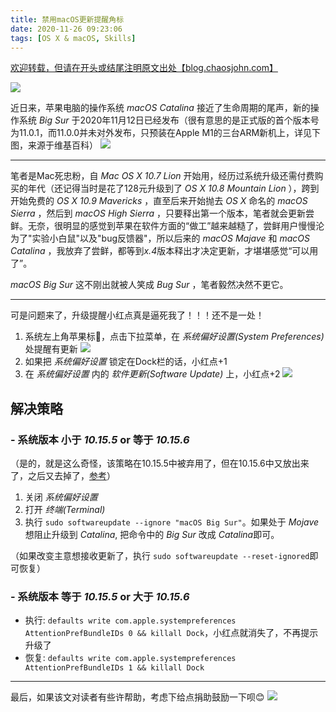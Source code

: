 ```yaml
---
title: 禁用macOS更新提醒角标
date: 2020-11-26 09:23:06
tags: [OS X & macOS, Skills]
---
```


[欢迎转载，但请在开头或结尾注明原文出处【blog.chaosjohn.com】](https://blog.chaosjohn.com/Disable-Update-Badge-of-macOS.html)

![](https://www.apple.com.cn/v/mac/home/ax/images/overview/hero/dark/mac_mini__gc148mlvnziq_large.jpg)

近日来，苹果电脑的操作系统 *macOS Catalina* 接近了生命周期的尾声，新的操作系统 *Big Sur* 于2020年11月12日已经发布（很有意思的是正式版的首个版本号为11.0.1，而11.0.0并未对外发布，只预装在Apple M1的三台ARM新机上，详见下图，来源于维基百科）
![](https://image.blog.chaosjohn.com/Disable-Update-Badge-of-macOS/big-sur-release-history.png)

---

笔者是Mac死忠粉，自 *Mac OS X 10.7 Lion* 开始用，经历过系统升级还需付费购买的年代（还记得当时是花了128元升级到了 *OS X 10.8 Mountain Lion* ），跨到开始免费的 *OS X 10.9 Mavericks* ，直至后来开始抛去 *OS X* 命名的 *macOS Sierra* ，然后到 *macOS High Sierra* ，只要释出第一个版本，笔者就会更新尝鲜。无奈，很明显的感觉到苹果在软件方面的“做工”越来越糙了，尝鲜用户慢慢沦为了"实验小白鼠"以及"bug反馈器"，所以后来的 *macOS Majave* 和 *macOS Catalina* ，我放弃了尝鲜，都等到*x.4*版本释出才决定更新，才堪堪感觉“可以用了”。

*macOS Big Sur* 这不刚出就被人笑成 *Bug Sur* ，笔者毅然决然不更它。

---

可是问题来了，升级提醒小红点真是逼死我了！！！还不是一处！

1. 系统左上角苹果标🍎，点击下拉菜单，在 *系统偏好设置(System Preferences)* 处提醒有更新 ![](https://image.blog.chaosjohn.com/Disable-Update-Badge-of-macOS/apple-logo-badge.png)
2. 如果把 *系统偏好设置* 锁定在Dock栏的话，小红点+1
3. 在 *系统偏好设置* 内的 *软件更新(Software Update)* 上，小红点+2
![](https://image.blog.chaosjohn.com/Disable-Update-Badge-of-macOS/preferences-and-dock-badge.png)

## 解决策略
### - 系统版本 小于 *10.15.5* or 等于 *10.15.6* 
（是的，就是这么奇怪，该策略在10.15.5中被弃用了，但在10.15.6中又放出来了，之后又去掉了，[参考](https://mrmacintosh.com/10-15-5-2020-003-updates-changes-to-softwareupdate-ignore/)）

1. 关闭 *系统偏好设置*
2. 打开 *终端(Terminal)*
3. 执行 `sudo softwareupdate --ignore "macOS Big Sur"`。如果处于 *Mojave* 想阻止升级到 *Catalina*, 把命令中的 *Big Sur* 改成 *Catalina*即可。

（如果改变主意想接收更新了，执行 `sudo softwareupdate --reset-ignored`即可恢复）

### - 系统版本 等于 *10.15.5* or 大于 *10.15.6*
- 执行: `defaults write com.apple.systempreferences AttentionPrefBundleIDs 0 && killall Dock`，小红点就消失了，不再提示升级了
- 恢复: `defaults write com.apple.systempreferences AttentionPrefBundleIDs 1 && killall Dock`

---

最后，如果该文对读者有些许帮助，考虑下给点捐助鼓励一下呗😊
![](https://image.blog.chaosjohn.com/donate-me.png)
